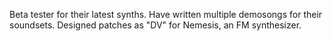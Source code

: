 
Beta tester for their latest synths. Have written multiple demosongs for their soundsets. Designed patches as "DV" for Nemesis, an FM synthesizer.
